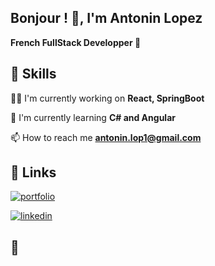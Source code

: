 
## Bonjour ! 👋, I'm Antonin Lopez

**French FullStack Developper 🥖**




## 🤯 Skills
👩‍💻 I'm currently working on **React, SpringBoot**

🧠 I'm currently learning **C# and Angular**

📫 How to reach me **antonin.lop1@gmail.com**



## 🔗 Links
[![portfolio](https://img.shields.io/badge/my_portfolio-000?style=for-the-badge&logo=ko-fi&logoColor=white)](https://lopez-antonin.fr/)

[![linkedin](https://img.shields.io/badge/linkedin-0A66C2?style=for-the-badge&logo=linkedin&logoColor=white)](https://fr.linkedin.com/in/antonin-lopez-8a9210242)

## 👀
